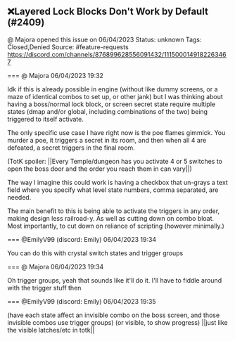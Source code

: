 ## ❌Layered Lock Blocks Don't Work by Default (#2409)
@ Majora opened this issue on 06/04/2023
Status: unknown
Tags: Closed,Denied
Source: #feature-requests https://discord.com/channels/876899628556091432/1115000149182263467


=== @ Majora 06/04/2023 19:32

Idk if this is already possible in engine (without like dummy screens, or a maze of identical combos to set up, or other jank) but I was thinking about having a boss/normal lock block, or screen secret state require multiple states (dmap and/or global, including combinations of the two) being triggered to itself activate.

The only specific use case I have right now is the poe flames gimmick. You murder a poe, it triggers a secret in its room, and then when all 4 are defeated, a secret triggers in the final room. 

(TotK spoiler:
||Every Temple/dungeon has you activate 4 or 5 switches to open the boss door and the order you reach them in can vary||) 

The way I imagine this could work is having a checkbox that un-grays a text field where you specify what level state numbers, comma separated, are needed. 

The main benefit to this is being able to activate the triggers in any order, making design less railroad-y. As well as cutting down on combo bloat. Most importantly, to cut down on reliance of scripting (however minimally.)

=== @EmilyV99 (discord: Emily) 06/04/2023 19:34

You can do this with crystal switch states and trigger groups

=== @ Majora 06/04/2023 19:34

Oh trigger groups, yeah that sounds like it'll do it. I'll have to fiddle around with the trigger stuff then

=== @EmilyV99 (discord: Emily) 06/04/2023 19:35

(have each state affect an invisible combo on the boss screen, and those invisible combos use trigger groups)
(or visible, to show progress)
||just like the visible latches/etc in totk||

